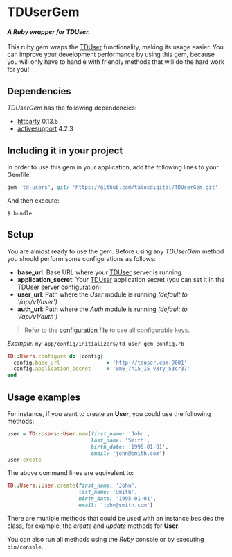 # TDUserGem
#### *A Ruby wrapper for TDUser.*

This ruby gem wraps the [TDUser] functionality, making its usage easier. You can improve your
development performance by using this gem, because you will only have to handle with friendly
methods that will do the hard work for you!

## Dependencies
*TDUserGem* has the following dependencies:
-  [httparty] 0.13.5
-  [activesupport] 4.2.3

## Including it in your project

In order to use this gem in your application, add the following lines to your Gemfile:

```ruby
gem 'td-users', git: 'https://github.com/talosdigital/TDUserGem.git'
```

And then execute:

    $ bundle

## Setup

You are almost ready to use the gem. Before using any *TDUserGem* method you should perform some
configurations as follows:

- **base_url**: Base URL where your [TDUser] server is running.
- **application_secret**: Your [TDUser] application secret (you can set it in the [TDUser] server
  configuration)
- **user_url**: Path where the *User* module is running *(default to '/api/v1/user')*
- **auth_url**: Path where the *Auth* module is running *(default to '/api/v1/auth')*

> Refer to the [configuration file](/lib/td/users/configuration.rb) to see all configurable keys.

*Example:* ``my_app/config/initializers/td_user_gem_config.rb``
```ruby
TD::Users.configure do |config|
  config.base_url               = 'http://tduser.com:9001'
  config.application_secret     = '0m6_7h15_15_v3ry_53cr37'
end
```
## Usage examples
For instance, if you want to create an **User**, you could use the following methods:

```ruby
user = TD::Users::User.new(first_name: 'John',
                           last_name: 'Smith',
                           birth_date: '1995-01-01',
                           email: 'john@smith.com')
user.create
```
The above command lines are equivalent to:
```ruby
TD::Users::User.create(first_name: 'John',
                       last_name: 'Smith',
                       birth_date: '1995-01-01',
                       email: 'john@smith.com')
```

There are multiple methods that could be used with an instance besides the class, for example,
the *create* and *update* methods for **User**.

You can also run all methods using the *Ruby* console or by executing `bin/console`.

[TDUser]: https://github.com/talosdigital/TDUser
[httparty]: https://github.com/jnunemaker/httparty
[activesupport]: https://rubygems.org/gems/activesupport/versions/4.2.3
